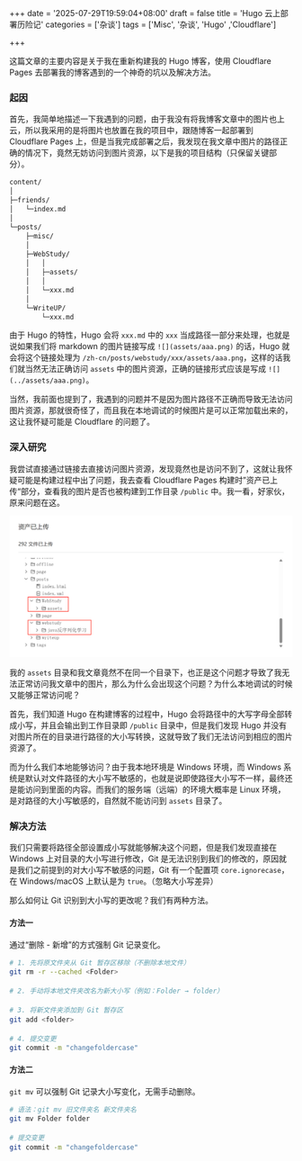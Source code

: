 +++
date = '2025-07-29T19:59:04+08:00'
draft = false
title = 'Hugo 云上部署历险记'
categories = ['杂谈']
tags = ['Misc', '杂谈', 'Hugo' ,'Cloudflare']

+++

这篇文章的主要内容是关于我在重新构建我的 Hugo 博客，使用 Cloudflare Pages 去部署我的博客遇到的一个神奇的坑以及解决方法。

<!--more-->

### 起因

首先，我简单地描述一下我遇到的问题，由于我没有将我博客文章中的图片也上云，所以我采用的是将图片也放置在我的项目中，跟随博客一起部署到 Cloudflare Pages 上，但是当我完成部署之后，我发现在我文章中图片的路径正确的情况下，竟然无妨访问到图片资源，以下是我的项目结构（只保留关键部分）。

```plaintext
content/
│
├─friends/
│   └─index.md
│
└─posts/
    ├─misc/
    │
    ├─WebStudy/
    │   │
    │   ├─assets/
    │   │
    │   └─xxx.md
    │
    └─WriteUP/
        └─xxx.md
```

由于 Hugo 的特性，Hugo 会将 `xxx.md` 中的 `xxx` 当成路径一部分来处理，也就是说如果我们将 markdown 的图片链接写成 `![](assets/aaa.png)` 的话，Hugo 就会将这个链接处理为 `/zh-cn/posts/webstudy/xxx/assets/aaa.png`，这样的话我们就当然无法正确访问 `assets` 中的图片资源，正确的链接形式应该是写成 `![](../assets/aaa.png)`。

当然，我前面也提到了，我遇到的问题并不是因为图片路径不正确而导致无法访问图片资源，那就很奇怪了，而且我在本地调试的时候图片是可以正常加载出来的，这让我怀疑可能是 Cloudflare 的问题了。

### 深入研究

我尝试直接通过链接去直接访问图片资源，发现竟然也是访问不到了，这就让我怀疑可能是构建过程中出了问题，我去查看 Cloudflare Pages 构建时”资产已上传“部分，查看我的图片是否也被构建到工作目录 `/public` 中。我一看，好家伙，原来问题在这。

![51f3dc098a3ea8d1a01a48424928b417](./assets/51f3dc098a3ea8d1a01a48424928b417.png)

我的 `assets` 目录和我文章竟然不在同一个目录下，也正是这个问题才导致了我无法正常访问我文章中的图片，那么为什么会出现这个问题？为什么本地调试的时候又能够正常访问呢？

首先，我们知道 Hugo 在构建博客的过程中，Hugo 会将路径中的大写字母全部转成小写，并且会输出到工作目录即 `/public` 目录中，但是我们发现 Hugo 并没有对图片所在的目录进行路径的大小写转换，这就导致了我们无法访问到相应的图片资源了。

而为什么我们本地能够访问？由于我本地环境是 Windows 环境，而 Windows 系统是默认对文件路径的大小写不敏感的，也就是说即使路径大小写不一样，最终还是能访问到里面的内容。而我们的服务端（远端）的环境大概率是 Linux 环境，是对路径的大小写敏感的，自然就不能访问到 `assets` 目录了。

### 解决方法

我们只需要将路径全部设置成小写就能够解决这个问题，但是我们发现直接在 Windows 上对目录的大小写进行修改，Git 是无法识别到我们的修改的，原因就是我们之前提到的对大小写不敏感的问题，Git 有一个配置项 `core.ignorecase`，在 Windows/macOS 上默认是为 `true`。（忽略大小写差异）

那么如何让 Git 识别到大小写的更改呢？我们有两种方法。

#### 方法一

通过“删除 - 新增”的方式强制 Git 记录变化。

```bash
# 1. 先将原文件夹从 Git 暂存区移除（不删除本地文件）
git rm -r --cached <Folder>

# 2. 手动将本地文件夹改名为新大小写（例如：Folder → folder）

# 3. 将新文件夹添加到 Git 暂存区
git add <folder>

# 4. 提交变更
git commit -m "changefoldercase"
```

#### 方法二

`git mv` 可以强制 Git 记录大小写变化，无需手动删除。

```bash
# 语法：git mv 旧文件夹名 新文件夹名
git mv Folder folder

# 提交变更
git commit -m "changefoldercase"
```


